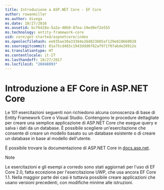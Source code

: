 ```yaml
---
title: Introduzione a ASP.NET Core - EF Core
author: rowanmiller
ms.author: divega
ms.date: 10/27/2016
ms.assetid: bcf6d28a-5a2a-40b9-87ea-19ed9ef2e555
ms.technology: entity-framework-core
uid: core/get-started/aspnetcore/index
ms.openlocfilehash: ee835ae30a33384e26d823605af129e810660028
ms.sourcegitcommit: 01a75cd483c1943ddd6f82af971f07abde20912e
ms.translationtype: HT
ms.contentlocale: it-IT
ms.lasthandoff: 10/27/2017
ms.locfileid: "26048893"
---
```

# <a name="getting-started-with-ef-core-on-aspnet-core"></a>Introduzione a EF Core in ASP.NET Core

Le 101 esercitazioni seguenti non richiedono alcuna conoscenza di base di Entity Framework Core o Visual Studio. Contengono le procedure dettagliate per creare una semplice applicazione di ASP.NET Core che esegue query e salva i dati da un database. È possibile scegliere un'esercitazione che consente di creare un modello basato su un database esistente o di creare un database in base al modello dell'utente.

È possibile trovare la documentazione di ASP.NET Core in [docs.asp.net](https://docs.asp.net).

> [!NOTE]  
> Le esercitazioni e gli esempi a corredo sono stati aggiornati per l'uso di EF Core 2.0, fatta eccezione per l'esercitazione UWP, che usa ancora EF Core 1.1. Nella maggior parte dei casi è tuttavia possibile creare applicazioni che usano versioni precedenti, con modifiche minime alle istruzioni.
